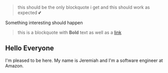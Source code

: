 > this should be the only blockquote i get and this should work as expected 💕

Something interesting should happen

> this is a blockquote with **Bold** text as well as a [link](https://google.com)

## Hello Everyone

I'm pleased to be here. My name is Jeremiah and I'm a software engineer at Amazon.

